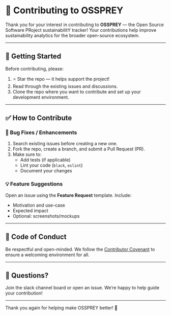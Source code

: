 
# 🧭 Contributing to OSSPREY

Thank you for your interest in contributing to **OSSPREY** — the Open Source Software PRoject sustainabilitY tracker! Your contributions help improve sustainability analytics for the broader open-source ecosystem.

---

## 🚀 Getting Started

Before contributing, please:

1. ⭐ Star the repo — it helps support the project!
2. Read through the existing issues and discussions.
3. Clone the repo where you want to contribute and set up your development environment.


---


## ✅ How to Contribute

### 🔧 Bug Fixes / Enhancements

1. Search existing issues before creating a new one.
2. Fork the repo, create a branch, and submit a Pull Request (PR).
3. Make sure to:
    - Add tests (if applicable)
    - Lint your code (`black`, `eslint`)
    - Document your changes

### 💡 Feature Suggestions

Open an issue using the **Feature Request** template. Include:
- Motivation and use-case
- Expected impact
- Optional: screenshots/mockups

---

## 🤝 Code of Conduct

Be respectful and open-minded. We follow the [Contributor Covenant](https://www.contributor-covenant.org/) to ensure a welcoming environment for all.

---

## 🧠 Questions?

Join the slack channel board or open an issue. We’re happy to help guide your contribution!

---

Thank you again for helping make OSSPREY better! 🌱
